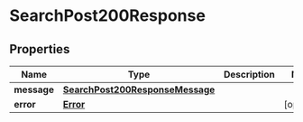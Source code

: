 

# SearchPost200Response


## Properties

| Name | Type | Description | Notes |
|------------ | ------------- | ------------- | -------------|
|**message** | [**SearchPost200ResponseMessage**](SearchPost200ResponseMessage.md) |  |  |
|**error** | [**Error**](Error.md) |  |  [optional] |



